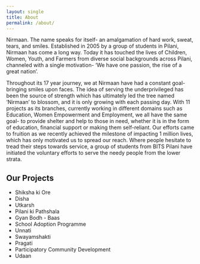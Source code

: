 ```yaml
---
layout: single
title: About
permalink: /about/
---
```


Nirmaan. The name speaks for itself- an amalgamation of hard work, sweat, tears, and smiles. Established in 2005 by a group of students in Pilani, Nirmaan has come a long way. Today it has touched the lives of Children, Women, Youth, and Farmers from diverse social backgrounds across Pilani, channeled with a single motivation- ‘We have one passion, the rise of a great nation’.
  
Throughout its 17 year journey, we at Nirmaan have had a constant goal- bringing smiles upon faces. The idea of serving the underprivileged has been the source of strength which has ultimately led the tree named ‘Nirmaan’ to blossom, and it is only growing with each passing day. With 11 projects as its branches, currently working in different domains such as Education, Women Empowerment and Employment, we all have the same goal- to provide shelter and help to those in need, whether it is in the form of education, financial support or making them self-reliant. Our efforts came to fruition as we recently achieved the milestone of impacting 1 million lives, which has only motivated us to spread our reach. Where people hesitate to tread their steps towards service, a group of students from BITS Pilani have initiated the voluntary efforts to serve the needy people from the lower strata.
  
## Our Projects
- Shiksha ki Ore
- Disha
- Utkarsh
- Pilani ki Pathshala
- Gyan Bodh - Baas
- School Adoption Programme
- Unnati
- Swayamshakti
- Pragati
- Participatory Community Development
- Udaan
